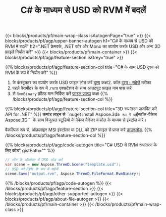 ﻿---
title: C# के माध्यम से USD को RVM में बदलें 
description: .NET API का उपयोग करके USD और अन्य 3D फ़ाइलों को रूपांतरित करें
url: /hi/net/conversion/usd-to-rvm/
family: 3d
platformtag: net
feature: conversion
informat: USD
outformat: RVM
otherformats: STL HTML DAE ASE FBX PLY GLTF PDF 
---
{{< blocks/products/pf/main-wrap-class isAutogenPage="true" >}}
{{< blocks/products/pf/agp/upper-banner-autogen h1="C# के माध्यम से USD को RVM में बदलें" h2=".NET फ्रेमवर्क, .NET कोर और Mono का उपयोग करके USD और अन्य 3D फ़ाइलें निर्यात करें" >}}
{{< blocks/products/pf/main-container >}}
{{< blocks/products/pf/agp/feature-section isGrey="true" >}}

{{% blocks/products/pf/agp/feature-section-col title="C# के साथ USD दृश्य को RVM के रूप में निर्यात करें" %}}
1. के कंस्ट्रक्टर का उपयोग करके USD फ़ाइल लोड करें [दृश्य](https://apireference.aspose.com/3d/net/aspose.threed/scene) कक्षा2. कॉल [दृश्य। सहेजें](https://apireference.aspose.com/3d/net/aspose.threed/scene/methods/save/index) तरीका
3. पहले पैरामीटर के रूप में .rvm एक्सटेंशन के साथ आउटपुट फ़ाइल नाम पास करें
4. से `RvmBinary` फ़ील्ड मान निर्दिष्ट करें [फाइल प्रारूप](https://apireference.aspose.com/3d/net/aspose.threed/fileformat/fields/index) कक्षा
{{% /blocks/products/pf/agp/feature-section-col %}}

{{% blocks/products/pf/agp/feature-section-col title="3D रूपांतरण प्रारूपित करें API for .NET" %}}
कमांड लाइन से ``nuget install Aspose.3d``` के रूप में या ```इंस्टॉल-पैकेज Aspose.3D``` के साथ विजुअल स्टूडियो के पैकेज मैनेजर कंसोल के माध्यम से इंस्टॉल करें।

वैकल्पिक रूप से, ऑफ़लाइन MSI इंस्टॉलर या DLL को ZIP फ़ाइल से प्राप्त करें [डाउनलोड](https://releases.aspose.com/3d/net).
{{% /blocks/products/pf/agp/feature-section-col %}}

{{% blocks/products/pf/agp/code-autogen title="C# USD से RVM रूपांतरण के लिए कोड" gistPath="" %}}
```cs
// सीन के ऑब्जेक्ट में USD लोड करें 
var scene = new Aspose.ThreeD.Scene("template.usd");
// USD को RVM के रूप में सहेजें 
scene.Save("output.rvm", Aspose.ThreeD.FileFormat.RvmBinary);

```
{{% /blocks/products/pf/agp/code-autogen %}}
{{< /blocks/products/pf/agp/feature-section >}}
{{< blocks/products/pf/agp/other-supported-autogen >}}
{{< blocks/products/pf/agp/about-file-autogen >}}
{{< /blocks/products/pf/main-container >}}
{{< /blocks/products/pf/main-wrap-class >}}